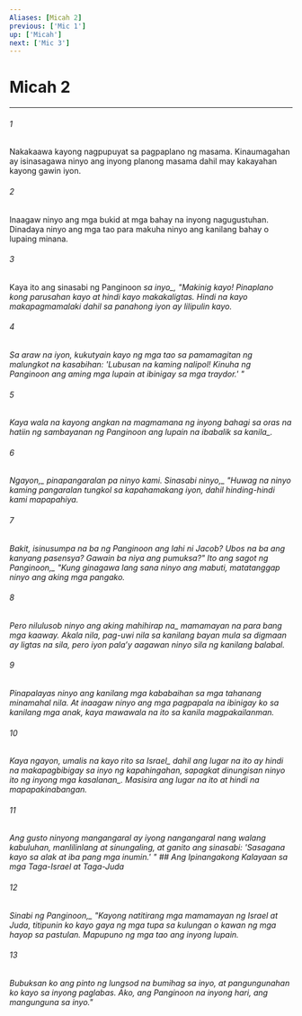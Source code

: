 ```yaml
---
Aliases: [Micah 2]
previous: ['Mic 1']
up: ['Micah']
next: ['Mic 3']
---
```

# Micah 2

***






















###### 1 










Nakakaawa kayong nagpupuyat sa pagpaplano ng masama. Kinaumagahan ay isinasagawa ninyo ang inyong planong masama dahil may kakayahan kayong gawin iyon. 





















###### 2 










Inaagaw ninyo ang mga bukid at mga bahay na inyong nagugustuhan. Dinadaya ninyo ang mga tao para makuha ninyo ang kanilang bahay o lupaing minana. 





















###### 3 










Kaya ito ang sinasabi ng Panginoon <i class="trans-change">sa inyo_, "Makinig kayo! Pinaplano kong parusahan kayo at hindi kayo makakaligtas. Hindi na kayo makapagmamalaki dahil sa panahong iyon ay lilipulin kayo. 





















###### 4 










Sa araw na iyon, kukutyain kayo ng mga tao sa pamamagitan ng malungkot na kasabihan: 'Lubusan na kaming nalipol! Kinuha ng Panginoon ang aming mga lupain at ibinigay sa mga traydor.' " 





















###### 5 










Kaya wala na kayong angkan na magmamana ng inyong bahagi sa oras na hatiin ng sambayanan ng Panginoon ang lupain <i class="trans-change">na ibabalik sa kanila_. 





















###### 6 










<i class="trans-change">Ngayon,_ pinapangaralan pa ninyo kami. <i class="trans-change">Sinasabi ninyo,_ "Huwag na ninyo kaming pangaralan tungkol sa kapahamakang iyon, dahil hinding-hindi kami mapapahiya. 





















###### 7 










Bakit, isinusumpa na ba ng Panginoon ang lahi ni Jacob? Ubos na ba ang kanyang pasensya? Gawain ba niya ang pumuksa?" <i class="trans-change">Ito ang sagot ng Panginoon,_ "Kung ginagawa lang sana ninyo ang mabuti, matatanggap ninyo ang aking mga pangako. 





















###### 8 










Pero nilulusob ninyo ang aking <i class="trans-change">mahihirap na_ mamamayan na para bang mga kaaway. Akala nila, pag-uwi nila sa kanilang bayan mula sa digmaan ay ligtas na sila, pero iyon palaʼy aagawan ninyo sila ng kanilang balabal. 





















###### 9 










Pinapalayas ninyo ang kanilang mga kababaihan sa mga tahanang minamahal nila. At inaagaw ninyo ang mga pagpapala na ibinigay ko sa kanilang mga anak, kaya mawawala na ito sa kanila magpakailanman. 





















###### 10 










Kaya ngayon, umalis na kayo rito <i class="trans-change">sa Israel_ dahil ang lugar na ito ay hindi na makapagbibigay sa inyo ng kapahingahan, sapagkat dinungisan ninyo ito <i class="trans-change">ng inyong mga kasalanan_. Masisira ang lugar na ito at hindi na mapapakinabangan. 





















###### 11 










Ang gusto ninyong mangangaral ay iyong nangangaral nang walang kabuluhan, manlilinlang at sinungaling, at ganito ang sinasabi: 'Sasagana kayo sa alak at iba pang mga inumin.' " ## Ang Ipinangakong Kalayaan sa mga Taga-Israel at Taga-Juda 





















###### 12 










<i class="trans-change">Sinabi ng Panginoon,_ "Kayong natitirang mga mamamayan ng Israel at Juda, titipunin ko kayo gaya ng mga tupa sa kulungan o kawan ng mga hayop sa pastulan. Mapupuno ng mga tao ang inyong lupain. 





















###### 13 










Bubuksan ko ang pinto ng lungsod na bumihag sa inyo, at pangungunahan ko kayo sa inyong paglabas. Ako, ang Panginoon na inyong hari, ang mangunguna sa inyo."
